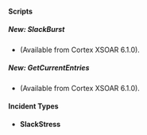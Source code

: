 
#### Scripts
##### New: SlackBurst
-  (Available from Cortex XSOAR 6.1.0).
##### New: GetCurrentEntries
-  (Available from Cortex XSOAR 6.1.0).

#### Incident Types
- **SlackStress**